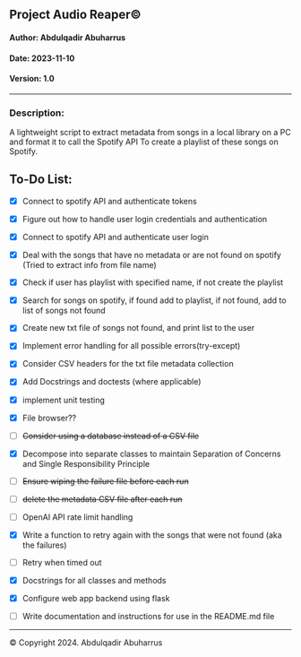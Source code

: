 ## Project Audio Reaper©

#### Author: Abdulqadir Abuharrus

#### Date: 2023-11-10

#### Version: 1.0

____

### Description:

A lightweight script to extract metadata from songs in a local library on a PC and format it to call the Spotify API
To create a playlist of these songs on Spotify.

## To-Do List:

- [X] Connect to spotify API and authenticate tokens
- [X] Figure out how to handle user login credentials and authentication
- [X] Connect to spotify API and authenticate user login
- [X] Deal with the songs that have no metadata or are not found on spotify (Tried to extract info from file name)
- [X] Check if user has playlist with specified name, if not create the playlist
- [X] Search for songs on spotify, if found add to playlist, if not found, add to list of songs not found
- [X] Create new txt file of songs not found, and print list to the user
- [X] Implement error handling for all possible errors(try-except)
- [X] Consider CSV headers for the txt file metadata collection
- [X] Add Docstrings and doctests (where applicable)
- [X] implement unit testing
- [X] File browser??
- [ ] ~~Consider using a database instead of a CSV file~~
- [X] Decompose into separate classes to maintain Separation of Concerns and Single Responsibility Principle
- [ ] ~~Ensure wiping the failure file before each run~~
- [ ] ~~delete the metadata CSV file after each run~~
- [ ] OpenAI API rate limit handling
- [X] Write a function to retry again with the songs that were not found (aka the failures)
- [ ] Retry when timed out
- [X] Docstrings for all classes and methods
- [X] Configure web app backend using flask
- [ ] Write documentation and instructions for use in the README.md file


---
© Copyright 2024. Abdulqadir Abuharrus